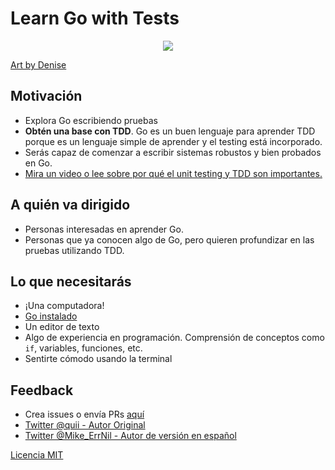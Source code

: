 # Learn Go with Tests

<div style="text-align: center">
  <img src="red-green-blue-gophers-smaller.png" />
</div>

[Art by Denise](https://twitter.com/deniseyu21)

## Motivación

* Explora Go escribiendo pruebas
* **Obtén una base con TDD**. Go es un buen lenguaje para aprender TDD porque es un lenguaje simple de aprender y el testing está incorporado.
* Serás capaz de comenzar a escribir sistemas robustos y bien probados en Go.
* [Mira un video o lee sobre por qué el unit testing y TDD son importantes.](why.md)

## A quién va dirigido

* Personas interesadas en aprender Go.
* Personas que ya conocen algo de Go, pero quieren profundizar en las pruebas utilizando TDD.

## Lo que necesitarás

* ¡Una computadora!
* [Go instalado](https://golang.org/)
* Un editor de texto
* Algo de experiencia en programación. Comprensión de conceptos como `if`, variables, funciones, etc.
* Sentirte cómodo usando la terminal

## Feedback

* Crea issues o envía PRs [aquí](https://github.com/michaelcardoza/aprende-go-con-tests)
* [Twitter @quii - Autor Original](https://twitter.com/quii)
* [Twitter @Mike_ErrNil - Autor de versión en español](https://twitter.com/Mike_ErrNil)

[Licencia MIT](LICENSE.md)
